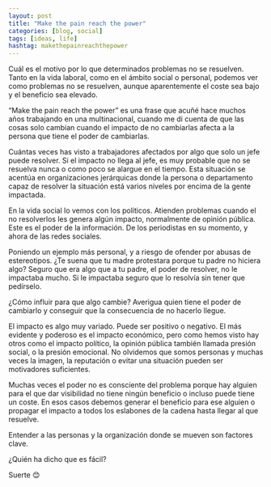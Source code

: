 ```yaml
---
layout: post
title: "Make the pain reach the power"
categories: [blog, social]
tags: [ideas, life]
hashtag: makethepainreachthepower
---
```

Cuál es el motivo por lo que determinados problemas no se resuelven. Tanto en la vida laboral, como en el ámbito social o personal, podemos ver como problemas no se resuelven, aunque aparentemente el coste sea bajo y el beneficio sea elevado.

“Make the pain reach the power” es una frase que acuñé hace muchos años trabajando en una multinacional, cuando me di cuenta de que las cosas solo cambian cuando el impacto de no cambiarlas afecta a la persona que tiene el poder de cambiarlas.

Cuántas veces has visto a trabajadores afectados por algo que solo un jefe puede resolver. Si el impacto no llega al jefe, es muy probable que no se resuelva nunca o como poco se alargue en el tiempo. Esta situación se acentúa en organizaciones jerárquicas donde la persona o departamento capaz de resolver la situación está varios niveles por encima de la gente impactada.

En la vida social lo vemos con los políticos. Atienden problemas cuando el no resolverlos les genera algún impacto, normalmente de opinión pública. Este es el poder de la información. De los periodistas en su momento, y ahora de las redes sociales.

Poniendo un ejemplo más personal, y a riesgo de ofender por abusas de estereotipos. ¿Te suena que tu madre protestara porque tu padre no hiciera algo? Seguro que era algo que a tu padre, el poder de resolver, no le impactaba mucho. Si le impactaba seguro que lo resolvía sin tener que pedírselo.

¿Cómo influir para que algo cambie? Averigua quien tiene el poder de cambiarlo y conseguir que la consecuencia de no hacerlo llegue.

El impacto es algo muy variado. Puede ser positivo o negativo. El más evidente y poderoso es el impacto económico, pero como hemos visto hay otros como el impacto político, la opinión pública también llamada presión social, o la presión emocional. No olvidemos que somos personas y muchas veces la imagen, la reputación o evitar una situación pueden ser motivadores suficientes.

Muchas veces el poder no es consciente del problema porque hay alguien para el que dar visibilidad no tiene ningún beneficio o incluso puede tiene un coste. En esos casos debemos generar el beneficio para ese alguien o propagar el impacto a todos los eslabones de la cadena hasta llegar al que resuelve.

Entender a las personas y la organización donde se mueven son factores clave.

¿Quién ha dicho que es fácil?

Suerte 😊